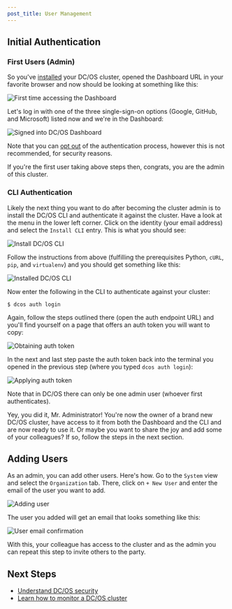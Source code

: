 ```yaml
---
post_title: User Management
---
```


## Initial Authentication

### First Users (Admin)

So you've [installed](/docs/1.7/administration/installing/) your DC/OS cluster, opened the Dashboard URL in your favorite browser and now should be looking at something like this:

![First time accessing the Dashboard](../img/user-management-step1.png)

Let's log in with one of the three single-sign-on options (Google, GitHub, and Microsoft) listed now and we're in the Dashboard:

![Signed into DC/OS Dashboard](../img/user-management-step2.png)

Note that you can [opt out](/docs/1.7/administration/opt-out/) of the authentication process, however this is not recommended, for security reasons.

If you're the first user taking above steps then, congrats, you are the admin of this cluster.

### CLI Authentication

Likely the next thing you want to do after becoming the cluster admin is to install the DC/OS CLI and authenticate it against the cluster. Have a look at the menu in the lower left corner. Click on the identity (your email address) and select the `Install CLI` entry. This is what you should see:

![Install DC/OS CLI](../img/user-management-step3.png)

Follow the instructions from above (fulfilling the prerequisites Python, `cURL`, `pip`, and `virtualenv`) and you should get something like this:

![Installed DC/OS CLI](../img/user-management-step4.png)

Now enter the following in the CLI to authenticate against your cluster:

    $ dcos auth login

Again, follow the steps outlined there (open the auth endpoint URL) and you'll find yourself on a page that offers an auth token you will want to copy:

![Obtaining auth token](../img/user-management-step5.png)

In the next and last step paste the auth token back into the terminal you opened in the previous step (where you typed `dcos auth login`):

![Applying auth token](../img/user-management-step6.png)

Note that in DC/OS there can only be one admin user (whoever first authenticates).

Yey, you did it, Mr. Administrator! You're now the owner of a brand new DC/OS cluster, have access to it from both the Dashboard and the CLI and are now ready to use it. Or maybe you want to share the joy and add some of your colleagues? If so, follow the steps in the next section.

## Adding Users

As an admin, you can add other users. Here's how. Go to the `System` view and select the `Organization` tab. There, click on `+ New User` and enter the email of the user you want to add.

![Adding user](../img/user-management-step7.png)

The user you added will get an email that looks something like this:

![User email confirmation](../img/user-management-step8.png)

With this, your colleague has access to the cluster and as the admin you can repeat this step to invite others to the party.

## Next Steps

- [Understand DC/OS security](/docs/1.7/overview/security/)
- [Learn how to monitor a DC/OS cluster](/docs/1.7/administration/monitoring/)
